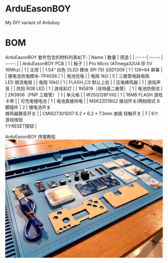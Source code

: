 # ArduEasonBOY
My DIY variant of Arduboy

# BOM

ArduEasonBOY 套件包含的材料列表如下:
| Name | 数量 | 用途 |
| :-----| :----: | :----: |
| ArduEasonBOY PCB | 1 | 板子 |
| Pro Micro (ATmega32U4 @ 5V 16Mhz) | 1 | 主控 |
| 1.54" 白色 OLED 模块 SPI 7针 SSD1309  | 1 |  128*64 屏幕 |
| 锂电池充电模块-TP4056 | 1 | 电池充电 |
| 电阻 1kΩ | 5 | 三极管电路电阻<br>LED 限流电阻 |
| 电阻 10kΩ | 1 | FLASH_CS 默认上拉 |
| 压电蜂鸣器 | 1 | 游戏声音 |
| 共阳 RGB LED | 1 | 游戏彩灯 |
| 1N5819（肖特基二极管） | 1 | 电池防倒流 |
| 2N3906（PNP 三极管） | 1 | 单元格 |
| W25Q128FVIQ | 1 | 16MB FLASH 游戏卡带 |
| 可充电锂电池 | 1 | 电池直接供电 |
| MSK22D18G2 拨动开关/两档侧式 6脚插件 | 2 | 锂电池开关<br>蜂鸣器静音开关 |
| CMI627301D07 6.2 * 6.2 * 7.3mm 直插 轻触开关 | 7 | 6个游戏按钮<br>1个RESET按钮 |

ArduEasonBOY 焊接教程
![materials](images/bom.png)
